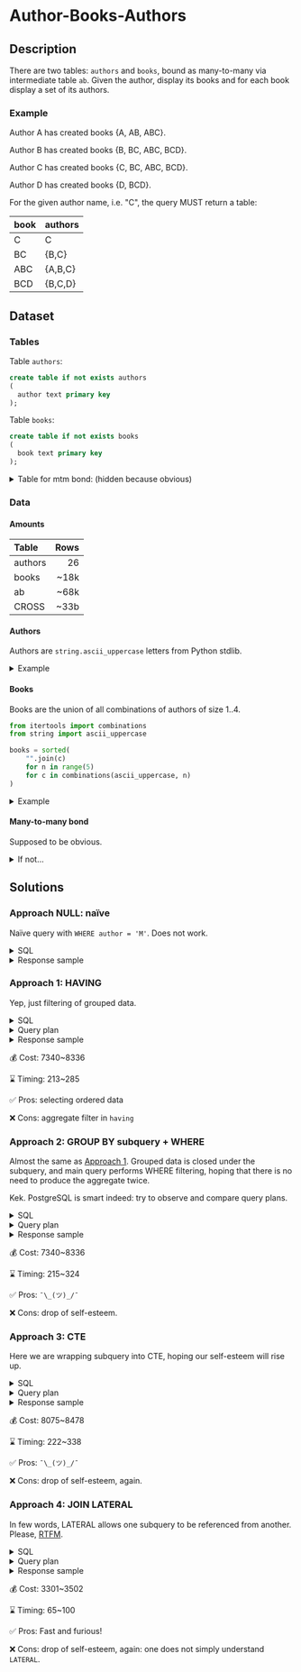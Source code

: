 # Author-Books-Authors

## Description

There are two tables: `authors` and `books`, bound as many-to-many via intermediate table `ab`.
Given the author, display its books and for each book display a set of its authors.

### Example

Author A has created books {A, AB, ABC}.

Author B has created books {B, BC, ABC, BCD}.

Author C has created books {C, BC, ABC, BCD}.

Author D has created books {D, BCD}.

For the given author name, i.e. "C", the query MUST return a table:

| book | authors |
|------|---------|
| C    | C       |
| BC   | {B,C}   |
| ABC  | {A,B,C} |
| BCD  | {B,C,D} |

## Dataset

### Tables

Table `authors`:

```sql
create table if not exists authors
(
  author text primary key
);
```

Table `books`:

```sql
create table if not exists books
(
  book text primary key
);
```

<details><summary>Table for mtm bond: (hidden because obvious)</summary>

```sql
create table if not exists ab
(
  book   text not null
         references books(book)
             on update cascade on delete cascade,
  author text not null
         references authors(author)
             on update cascade on delete cascade
);

create index ab_author_idx on ab(author);
create index ab_book_idx on ab(book);
```
</details>

### Data

#### Amounts

| Table   | Rows  |
|:--------|------:|
| authors |    26 |
| books   |  ~18k |
| ab      |  ~68k |
| CROSS   |  ~33b |

#### Authors

Authors are `string.ascii_uppercase` letters from Python stdlib.

<details><summary>Example</summary>

```sql
select * from authors order by random() limit 4;
```

| author |
|--------|
| A |
| S |
| M |
| R |

</details>

#### Books

Books are the union of all combinations of authors of size 1..4.

```python
from itertools import combinations
from string import ascii_uppercase

books = sorted(
    "".join(c)
    for n in range(5)
    for c in combinations(ascii_uppercase, n)
)
```

<details><summary>Example</summary>

```sql
select * from books order by random() limit 4;
```

| book |
|------|
| SAM  |
| A    |
| ASMR |
| RS   |

</details>

#### Many-to-many bond

Supposed to be obvious.

<details><summary>If not...</summary>

Each book contains names of its authors by definition, so mtm table is formed as:

```sql
with books_authors(author, book) as (
    select
        author,
        book
    from
        books,
        unnest(regexp_split_to_array(book, '')) as author
    )
insert
  into
    ab(author, book)
select
    author,
    book
  from
    books_authors
;
```

```sql
select * from ab where book = 'ASMR';
```

| book | author |
|------|--------|
| ASMR | A      |
| ASMR | S      |
| ASMR | M      |
| ASMR | R      |

</details>

## Solutions

### Approach NULL: naïve

Naïve query with `WHERE author = 'M'`. Does not work.

<details><summary>SQL</summary>

```sql
select
  b.book,
  array_agg(a.author order by a.author) as authors
  from
    authors a,
    books   b,
            ab
  where
    a.author = ab.author and
    ab.book = b.book and
    a.author = 'M'
  group by
    b.book
;
```

</details>

<details><summary>Response sample</summary>

| book | authors |
|------|---------|
| ALM  | {M}     |
| ALMB | {M}     |
| ...  | ...     |

</details>

### Approach 1: HAVING

Yep, just filtering of grouped data. 

<details><summary>SQL</summary>

```sql
select
  b.book,
  array_agg(a.author order by a.author) as authors
  from
    authors a,
    books   b,
            ab
  where
    a.author = ab.author and
    ab.book = b.book
  group by
    b.book
  having
    '{"M"}' <@ array_agg(a.author)
```

</details>

<details><summary>Query plan</summary>

```text
GroupAggregate  (cost=7340.08..8336.11 rows=90 width=36) (actual time=112.514..227.972 rows=2626 loops=1)
  Group Key: b.book
  Filter: ('{M}'::text[] <@ array_agg(a.author))
  Rows Removed by Filter: 15275
  ->  Sort  (cost=7340.08..7510.77 rows=68276 width=6) (actual time=110.746..132.872 rows=68276 loops=1)
        Sort Key: b.book
        Sort Method: external merge  Disk: 1136kB
        ->  Hash Join  (cost=484.36..1857.83 rows=68276 width=6) (actual time=7.462..65.169 rows=68276 loops=1)
              Hash Cond: (ab.book = b.book)
              ->  Hash Join  (cost=1.58..1195.78 rows=68276 width=6) (actual time=0.068..35.293 rows=68276 loops=1)
                    Hash Cond: (ab.author = a.author)
                    ->  Seq Scan on ab  (cost=0.00..985.76 rows=68276 width=6) (actual time=0.027..12.892 rows=68276 loops=1)
                    ->  Hash  (cost=1.26..1.26 rows=26 width=2) (actual time=0.020..0.020 rows=26 loops=1)
                          Buckets: 1024  Batches: 1  Memory Usage: 9kB
                          ->  Seq Scan on authors a  (cost=0.00..1.26 rows=26 width=2) (actual time=0.006..0.011 rows=26 loops=1)
              ->  Hash  (cost=259.01..259.01 rows=17901 width=4) (actual time=6.769..6.769 rows=17901 loops=1)
                    Buckets: 32768  Batches: 1  Memory Usage: 900kB
                    ->  Seq Scan on books b  (cost=0.00..259.01 rows=17901 width=4) (actual time=0.024..2.346 rows=17901 loops=1)
Planning Time: 0.797 ms
Execution Time: 230.749 ms
```

</details>

<details><summary>Response sample</summary>

| book | authors   |
|------|-----------|
| ALM  | {A,L,M}   |
| ALMB | {A,L,M,B} |
| ...  | ...       |

</details>

💰 Cost: 7340~8336

⌛️ Timing: 213~285

✅ Pros: selecting ordered data

❌ Cons: aggregate filter in `having`

### Approach 2: GROUP BY subquery + WHERE

Almost the same as [Approach 1](#markdown-header-approach-1-having). Grouped data is closed under the subquery, and main query performs WHERE filtering, hoping that there is no need to produce the aggregate twice.

Kek. PostgreSQL is smart indeed: try to observe and compare query plans.

<details><summary>SQL</summary>

```sql
select
  book,
  authors
  from
    (
      select
        b.book                                as book,
        array_agg(a.author order by a.author) as authors
        from
          authors a,
          books   b,
                  ab
        where
          a.author = ab.author and
          ab.book = b.book
        group by
          b.book
      ) sq
  where
    '{"M"}' <@ authors
```

</details>

<details><summary>Query plan</summary>

```text
GroupAggregate  (cost=7340.08..8336.11 rows=90 width=36) (actual time=109.898..226.390 rows=2626 loops=1)
  Group Key: b.book
  Filter: ('{M}'::text[] <@ array_agg(a.author ORDER BY a.author))
  Rows Removed by Filter: 15275
  ->  Sort  (cost=7340.08..7510.77 rows=68276 width=6) (actual time=108.249..132.448 rows=68276 loops=1)
        Sort Key: b.book
        Sort Method: external merge  Disk: 1136kB
        ->  Hash Join  (cost=484.36..1857.83 rows=68276 width=6) (actual time=13.597..71.021 rows=68276 loops=1)
              Hash Cond: (ab.book = b.book)
              ->  Hash Join  (cost=1.58..1195.78 rows=68276 width=6) (actual time=0.060..34.309 rows=68276 loops=1)
                    Hash Cond: (ab.author = a.author)
                    ->  Seq Scan on ab  (cost=0.00..985.76 rows=68276 width=6) (actual time=0.017..10.462 rows=68276 loops=1)
                    ->  Hash  (cost=1.26..1.26 rows=26 width=2) (actual time=0.020..0.021 rows=26 loops=1)
                          Buckets: 1024  Batches: 1  Memory Usage: 9kB
                          ->  Seq Scan on authors a  (cost=0.00..1.26 rows=26 width=2) (actual time=0.007..0.011 rows=26 loops=1)
              ->  Hash  (cost=259.01..259.01 rows=17901 width=4) (actual time=13.469..13.469 rows=17901 loops=1)
                    Buckets: 32768  Batches: 1  Memory Usage: 900kB
                    ->  Seq Scan on books b  (cost=0.00..259.01 rows=17901 width=4) (actual time=0.015..5.302 rows=17901 loops=1)
Planning Time: 0.782 ms
Execution Time: 230.062 ms
```

</details>

<details><summary>Response sample</summary>

| book | authors   |
|------|-----------|
| ALM  | {A,L,M}   |
| ALMB | {A,L,M,B} |
| ...  | ...       |

</details>

💰 Cost: 7340~8336

⌛ Timing: 215~324

✅ Pros: `¯\_(ツ)_/¯`

❌ Cons: drop of self-esteem.

### Approach 3: CTE

Here we are wrapping subquery into CTE, hoping our self-esteem will rise up.

<details><summary>SQL</summary>

```sql
with cte(book, authors) as (
  select
   b.book                                as book,
   array_agg(a.author order by a.author) as authors
   from
     authors a,
     books   b,
             ab
   where
     a.author = ab.author and
     ab.book = b.book
   group by
     b.book
  )
select
  book,
  authors
  from
    cte
  where
    '{"M"}' <@ authors
```

</details>

<details><summary>Query plan</summary>

```text
CTE Scan on cte  (cost=8075.91..8478.68 rows=90 width=64) (actual time=98.535..222.530 rows=2626 loops=1)
  Filter: ('{M}'::text[] <@ authors)
  Rows Removed by Filter: 15275
  CTE cte
    ->  GroupAggregate  (cost=7340.08..8075.91 rows=17901 width=36) (actual time=96.565..211.477 rows=17901 loops=1)
          Group Key: b.book
          ->  Sort  (cost=7340.08..7510.77 rows=68276 width=6) (actual time=96.525..120.235 rows=68276 loops=1)
                Sort Key: b.book
                Sort Method: external merge  Disk: 1136kB
                ->  Hash Join  (cost=484.36..1857.83 rows=68276 width=6) (actual time=7.786..55.910 rows=68276 loops=1)
                      Hash Cond: (ab.book = b.book)
                      ->  Hash Join  (cost=1.58..1195.78 rows=68276 width=6) (actual time=0.121..28.798 rows=68276 loops=1)
                            Hash Cond: (ab.author = a.author)
                            ->  Seq Scan on ab  (cost=0.00..985.76 rows=68276 width=6) (actual time=0.062..8.473 rows=68276 loops=1)
                            ->  Hash  (cost=1.26..1.26 rows=26 width=2) (actual time=0.035..0.035 rows=26 loops=1)
                                  Buckets: 1024  Batches: 1  Memory Usage: 9kB
                                  ->  Seq Scan on authors a  (cost=0.00..1.26 rows=26 width=2) (actual time=0.015..0.018 rows=26 loops=1)
                      ->  Hash  (cost=259.01..259.01 rows=17901 width=4) (actual time=7.488..7.489 rows=17901 loops=1)
                            Buckets: 32768  Batches: 1  Memory Usage: 900kB
                            ->  Seq Scan on books b  (cost=0.00..259.01 rows=17901 width=4) (actual time=0.152..2.492 rows=17901 loops=1)
Planning Time: 5.721 ms
Execution Time: 226.645 ms
```

</details>

<details><summary>Response sample</summary>

| book | authors   |
|------|-----------|
| ALM  | {A,L,M}   |
| ALMB | {A,L,M,B} |
| ...  | ...       |

</details>

💰 Cost: 8075~8478

⌛ Timing: 222~338

✅ Pros: `¯\_(ツ)_/¯`

❌ Cons: drop of self-esteem, again.

### Approach 4: JOIN LATERAL

In few words, LATERAL allows one subquery to be referenced from another.
Please, [RTFM](https://www.postgresql.org/docs/current/queries-table-expressions.html#id-1.5.6.6.5.10.2).

<details><summary>SQL</summary>

```sql
select
  author_books.book,
  array_agg(book_authors.author) as authors
  from
    (
      select
        b.book as book
        from
          authors    as a
          join ab
               using (author)
          join books as b
               using (book)
        where
          a.author = 'M'
      )                                    as author_books
    join lateral
    (
      select
        a.author as author
        from
          authors    as a
          join ab
               using (author)
          join books as b
               using (book)
        where
          b.book = author_books.book
      )                                    as book_authors
    on true
  group by
    author_books.book
;
```

</details>

<details><summary>Query plan</summary>

```text
GroupAggregate  (cost=3301.42..3502.12 rows=10035 width=36) (actual time=70.447..74.045 rows=2626 loops=1)
  Group Key: b.book
  ->  Sort  (cost=3301.42..3326.50 rows=10035 width=6) (actual time=70.434..71.114 rows=10151 loops=1)
        Sort Key: b.book
        Sort Method: quicksort  Memory: 860kB
        ->  Hash Join  (cost=875.80..2634.45 rows=10035 width=6) (actual time=15.569..65.215 rows=10151 loops=1)
              Hash Cond: (ab_1.author = a_1.author)
              ->  Nested Loop  (cost=874.22..2602.23 rows=10035 width=6) (actual time=15.459..62.366 rows=10151 loops=1)
                    ->  Nested Loop  (cost=873.92..1254.01 rows=2631 width=12) (actual time=15.412..21.308 rows=2626 loops=1)
                          ->  Seq Scan on authors a  (cost=0.00..1.32 rows=1 width=2) (actual time=0.010..0.012 rows=1 loops=1)
                                Filter: (author = 'M'::text)
                                Rows Removed by Filter: 25
                          ->  Hash Join  (cost=873.92..1226.37 rows=2631 width=14) (actual time=15.401..20.913 rows=2626 loops=1)
                                Hash Cond: (b.book = b_1.book)
                                ->  Seq Scan on books b  (cost=0.00..259.01 rows=17901 width=4) (actual time=0.010..1.935 rows=17901 loops=1)
                                ->  Hash  (cost=841.04..841.04 rows=2631 width=10) (actual time=15.247..15.247 rows=2626 loops=1)
                                      Buckets: 4096  Batches: 1  Memory Usage: 145kB
                                      ->  Hash Join  (cost=421.46..841.04 rows=2631 width=10) (actual time=3.745..13.524 rows=2626 loops=1)
                                            Hash Cond: (b_1.book = ab.book)
                                            ->  Seq Scan on books b_1  (cost=0.00..259.01 rows=17901 width=4) (actual time=0.011..3.539 rows=17901 loops=1)
                                            ->  Hash  (cost=388.57..388.57 rows=2631 width=6) (actual time=3.313..3.313 rows=2626 loops=1)
                                                  Buckets: 4096  Batches: 1  Memory Usage: 132kB
                                                  ->  Bitmap Heap Scan on ab  (cost=52.68..388.57 rows=2631 width=6) (actual time=0.514..1.771 rows=2626 loops=1)
                                                        Recheck Cond: (author = 'M'::text)
                                                        Heap Blocks: exact=195
                                                        ->  Bitmap Index Scan on ab_author_idx  (cost=0.00..52.02 rows=2631 width=0) (actual time=0.488..0.488 rows=2626 loops=1)
                                                              Index Cond: (author = 'M'::text)
                    ->  Index Scan using ab_book_idx on ab ab_1  (cost=0.29..0.47 rows=4 width=6) (actual time=0.014..0.015 rows=4 loops=2626)
                          Index Cond: (book = b_1.book)
              ->  Hash  (cost=1.26..1.26 rows=26 width=2) (actual time=0.048..0.048 rows=26 loops=1)
                    Buckets: 1024  Batches: 1  Memory Usage: 9kB
                    ->  Seq Scan on authors a_1  (cost=0.00..1.26 rows=26 width=2) (actual time=0.011..0.015 rows=26 loops=1)
Planning Time: 2.524 ms
Execution Time: 74.299 ms
```

</details>

<details><summary>Response sample</summary>

| book | authors   |
|------|-----------|
| ALM  | {A,L,M}   |
| ALMB | {A,L,M,B} |
| ...  | ...       |

</details>

💰 Cost: 3301~3502

⌛ Timing: 65~100

✅ Pros: Fast and furious!

❌ Cons: drop of self-esteem, again: one does not simply understand `LATERAL`.
